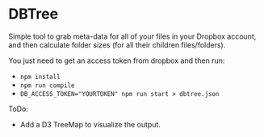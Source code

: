 # DBTree

Simple tool to grab meta-data for all of your files in your Dropbox account, and then calculate folder sizes (for all their children files/folders).

You just need to get an access token from dropbox and then run:
* `npm install`
* `npm run compile`
* `DB_ACCESS_TOKEN="YOURTOKEN" npm run start > dbtree.json`

ToDo:
* Add a D3 TreeMap to visualize the output.
